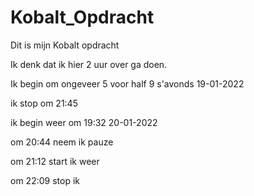 # Kobalt_Opdracht

Dit is mijn Kobalt opdracht

Ik denk dat ik hier 2 uur over ga doen.

Ik begin om ongeveer 5 voor half 9 s'avonds 19-01-2022

ik stop om 21:45

ik begin weer om 19:32 20-01-2022

om 20:44 neem ik pauze 

om 21:12 start ik weer

om 22:09 stop ik
 
